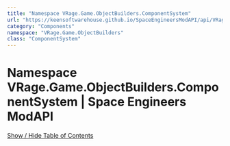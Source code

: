 ```yaml
---
title: "Namespace VRage.Game.ObjectBuilders.ComponentSystem"
url: "https://keensoftwarehouse.github.io/SpaceEngineersModAPI/api/VRage.Game.ObjectBuilders.ComponentSystem.html"
category: "Components"
namespace: "VRage.Game.ObjectBuilders"
class: "ComponentSystem"
---
```


# Namespace VRage.Game.ObjectBuilders.ComponentSystem | Space Engineers ModAPI

[Show / Hide Table of Contents](#sidetoggle)
